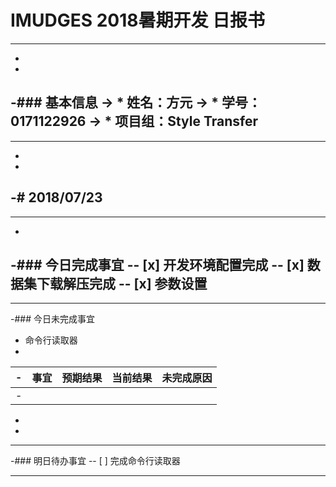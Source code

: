 # IMUDGES 2018暑期开发 日报书
--------
-
-
-### 基本信息
-> * 姓名：方元
-> * 学号：0171122926
-> * 项目组：Style Transfer
-
--------
-
-
-# 2018/07/23
-
--------
-
-### 今日完成事宜
-- [x]  开发环境配置完成
-- [x]  数据集下载解压完成
-- [x]  参数设置
-
------
-### 今日未完成事宜
-    命令行读取器
-
-| 事宜     |预期结果| 当前结果  | 未完成原因   | 
-| --------   | -----:  | -----:  | :----:  |
-|    |   |   |   |
-
-
-------
-### 明日待办事宜
-- [ ] 完成命令行读取器

--------
